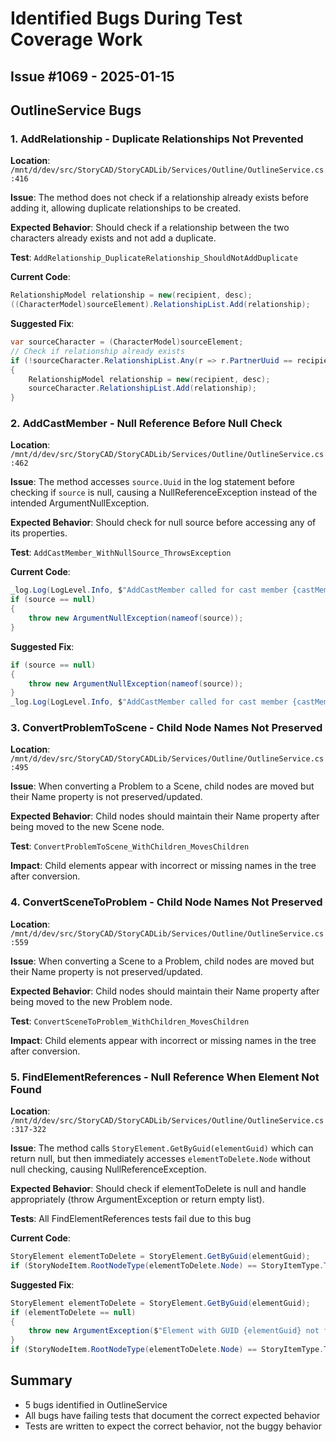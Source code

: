 # Identified Bugs During Test Coverage Work
## Issue #1069 - 2025-01-15

## OutlineService Bugs

### 1. AddRelationship - Duplicate Relationships Not Prevented
**Location**: `/mnt/d/dev/src/StoryCAD/StoryCADLib/Services/Outline/OutlineService.cs:416`

**Issue**: The method does not check if a relationship already exists before adding it, allowing duplicate relationships to be created.

**Expected Behavior**: Should check if a relationship between the two characters already exists and not add a duplicate.

**Test**: `AddRelationship_DuplicateRelationship_ShouldNotAddDuplicate`

**Current Code**:
```csharp
RelationshipModel relationship = new(recipient, desc);
((CharacterModel)sourceElement).RelationshipList.Add(relationship);
```

**Suggested Fix**:
```csharp
var sourceCharacter = (CharacterModel)sourceElement;
// Check if relationship already exists
if (!sourceCharacter.RelationshipList.Any(r => r.PartnerUuid == recipient && r.RelationType == desc))
{
    RelationshipModel relationship = new(recipient, desc);
    sourceCharacter.RelationshipList.Add(relationship);
}
```

### 2. AddCastMember - Null Reference Before Null Check
**Location**: `/mnt/d/dev/src/StoryCAD/StoryCADLib/Services/Outline/OutlineService.cs:462`

**Issue**: The method accesses `source.Uuid` in the log statement before checking if `source` is null, causing a NullReferenceException instead of the intended ArgumentNullException.

**Expected Behavior**: Should check for null source before accessing any of its properties.

**Test**: `AddCastMember_WithNullSource_ThrowsException`

**Current Code**:
```csharp
_log.Log(LogLevel.Info, $"AddCastMember called for cast member {castMember} on source {source.Uuid}.");
if (source == null)
{
    throw new ArgumentNullException(nameof(source));
}
```

**Suggested Fix**:
```csharp
if (source == null)
{
    throw new ArgumentNullException(nameof(source));
}
_log.Log(LogLevel.Info, $"AddCastMember called for cast member {castMember} on source {source.Uuid}.");
```

### 3. ConvertProblemToScene - Child Node Names Not Preserved
**Location**: `/mnt/d/dev/src/StoryCAD/StoryCADLib/Services/Outline/OutlineService.cs:495`

**Issue**: When converting a Problem to a Scene, child nodes are moved but their Name property is not preserved/updated.

**Expected Behavior**: Child nodes should maintain their Name property after being moved to the new Scene node.

**Test**: `ConvertProblemToScene_WithChildren_MovesChildren`

**Impact**: Child elements appear with incorrect or missing names in the tree after conversion.

### 4. ConvertSceneToProblem - Child Node Names Not Preserved
**Location**: `/mnt/d/dev/src/StoryCAD/StoryCADLib/Services/Outline/OutlineService.cs:559`

**Issue**: When converting a Scene to a Problem, child nodes are moved but their Name property is not preserved/updated.

**Expected Behavior**: Child nodes should maintain their Name property after being moved to the new Problem node.

**Test**: `ConvertSceneToProblem_WithChildren_MovesChildren`

**Impact**: Child elements appear with incorrect or missing names in the tree after conversion.

### 5. FindElementReferences - Null Reference When Element Not Found
**Location**: `/mnt/d/dev/src/StoryCAD/StoryCADLib/Services/Outline/OutlineService.cs:317-322`

**Issue**: The method calls `StoryElement.GetByGuid(elementGuid)` which can return null, but then immediately accesses `elementToDelete.Node` without null checking, causing NullReferenceException.

**Expected Behavior**: Should check if elementToDelete is null and handle appropriately (throw ArgumentException or return empty list).

**Tests**: All FindElementReferences tests fail due to this bug

**Current Code**:
```csharp
StoryElement elementToDelete = StoryElement.GetByGuid(elementGuid);
if (StoryNodeItem.RootNodeType(elementToDelete.Node) == StoryItemType.TrashCan)  // NullRef here
```

**Suggested Fix**:
```csharp
StoryElement elementToDelete = StoryElement.GetByGuid(elementGuid);
if (elementToDelete == null)
{
    throw new ArgumentException($"Element with GUID {elementGuid} not found");
}
if (StoryNodeItem.RootNodeType(elementToDelete.Node) == StoryItemType.TrashCan)
```

## Summary
- 5 bugs identified in OutlineService
- All bugs have failing tests that document the correct expected behavior
- Tests are written to expect the correct behavior, not the buggy behavior